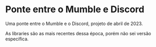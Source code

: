 # Ponte entre o Mumble e Discord

Uma ponte entre o Mumble e o Discord, projeto de abril de 2023.

As libraries são as mais recentes dessa época, porém não sei versão específica.
 
